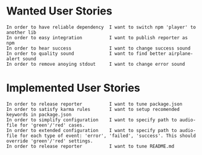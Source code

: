 
Wanted User Stories
===================

    In order to have reliable dependency  I want to switch npm 'player' to another lib
    In order to easy integration          I want to publish reporter as npm
    In order to hear success              I want to change success sound
    In order to quality sound             I want to find better airplane-alert sound
    In order to remove anoying stdout     I want to change error sound


Implemented User Stories
========================

    In order to release reporter          I want to tune package.json
    In order to satisfy karma rules       I want to setup recomended keywords in package.json
    In order to simplify configuration    I want to specify path to audio-file for 'green'/'red' cases.
    In order to extended configuration    I want to specify path to audio-file for each type of event: 'error', 'failed', 'success'. This should override 'green'/'red' settings.
    In order to release reporter          I want to tune README.md





